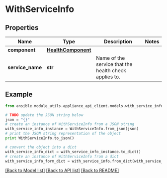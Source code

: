 # WithServiceInfo


## Properties

Name | Type | Description | Notes
------------ | ------------- | ------------- | -------------
**component** | [**HealthComponent**](HealthComponent.md) |  | 
**service_name** | **str** | Name of the service that the health check applies to. | 

## Example

```python
from ansible.module_utils.appliance_api_client.models.with_service_info import WithServiceInfo

# TODO update the JSON string below
json = "{}"
# create an instance of WithServiceInfo from a JSON string
with_service_info_instance = WithServiceInfo.from_json(json)
# print the JSON string representation of the object
print WithServiceInfo.to_json()

# convert the object into a dict
with_service_info_dict = with_service_info_instance.to_dict()
# create an instance of WithServiceInfo from a dict
with_service_info_form_dict = with_service_info.from_dict(with_service_info_dict)
```
[[Back to Model list]](../README.md#documentation-for-models) [[Back to API list]](../README.md#documentation-for-api-endpoints) [[Back to README]](../README.md)


